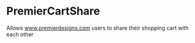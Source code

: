 # PremierCartShare
Allows www.premierdesigns.com users to share their shopping cart with each other
